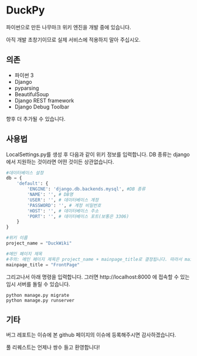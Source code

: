 # DuckPy

파이썬으로 만든 나무마크 위키 엔진을 개발 중에 있습니다.

아직 개발 초창기이므로 실제 서비스에 적용하지 말아 주십시오.

## 의존
* 파이썬 3
* Django
* pyparsing
* BeautifulSoup
* Django REST framework
* Django Debug Toolbar

향후 더 추가될 수 있습니다.

## 사용법
LocalSettings.py를 생성 후 다음과 같이 위키 정보를 입력합니다. DB 종류는 django에서 지원하는 것이라면 어떤 것이든 상관없습니다.

```python
#데이터베이스 설정
db = {
    'default': {
        'ENGINE': 'django.db.backends.mysql', #DB 종류
        'NAME': '', # DB명
        'USER': '', # 데이터베이스 계정
        'PASSWORD': '', # 계정 비밀번호
        'HOST': '', # 데이터베이스 주소
        'PORT': '', # 데이터베이스 포트(보통은 3306)
    }
}

#위키 이름
project_name = "DuckWiki"

#메인 페이지 제목
#주의: 메인 페이지 제목은 project_name + mainpage_title로 결정됩니다. 따라서 mainpage_title에 'DuckWiki:FrontPage'라고 입력시 실제로 입력되는 메인 페이지 제목은 'DuckWiki:DuckWiki:FrontPage'가 되어버립니다.
mainpage_title = "FrontPage"
```

그리고나서 아래 명령을 입력합니다. 그러면 http://localhost:8000 에 접속할 수 있는 임시 서버를 돌릴 수 있습니다.
```
python manage.py migrate
python manage.py runserver
```


## 기타
버그 레포트는 이슈에 본 github 페이지의 이슈에 등록해주시면 감사하겠습니다.

풀 리퀘스트는 언제나 쌍수 들고 환영합니다!

